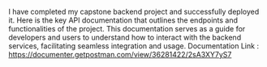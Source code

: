 I have completed my capstone backend project and successfully deployed it. Here is the key API documentation that outlines the endpoints and functionalities of the project. 
This documentation serves as a guide for developers and users to understand how to interact with the backend services, 
facilitating seamless integration and usage. Documentation Link : https://documenter.getpostman.com/view/36281422/2sA3XY7yS7
